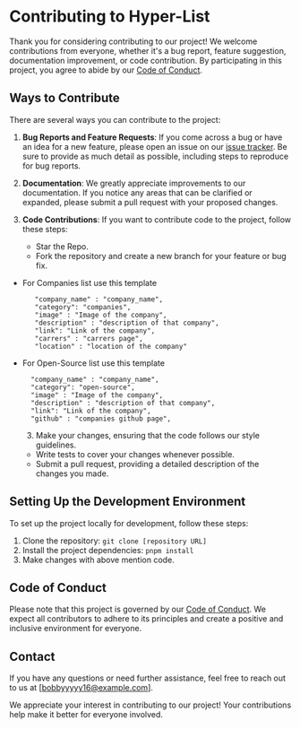 # Contributing to Hyper-List

Thank you for considering contributing to our project! We welcome contributions from everyone, whether it's a bug report, feature suggestion, documentation improvement, or code contribution. By participating in this project, you agree to abide by our [Code of Conduct](./CODE_OF_CONDUCT.md).

## Ways to Contribute

There are several ways you can contribute to the project:

1. **Bug Reports and Feature Requests**: If you come across a bug or have an idea for a new feature, please open an issue on our [issue tracker](link_to_issue_tracker). Be sure to provide as much detail as possible, including steps to reproduce for bug reports.

2. **Documentation**: We greatly appreciate improvements to our documentation. If you notice any areas that can be clarified or expanded, please submit a pull request with your proposed changes.

3. **Code Contributions**: If you want to contribute code to the project, follow these steps:
   - Star the Repo.
   - Fork the repository and create a new branch for your feature or bug fix.
- For Companies list use this template  
   
         "company_name" : "company_name",
         "category": "companies",
         "image" : "Image of the company",
         "description" : "description of that company",
         "link": "Link of the company",
         "carrers" : "carrers page",
         "location" : "location of the company"

- For Open-Source list use this template  
   
        "company_name" : "company_name",
        "category": "open-source",
        "image" : "Image of the company",
        "description" : "description of that company",
        "link": "Link of the company",
        "github" : "companies github page",

    3. Make your changes, ensuring that the code follows our style guidelines.
   - Write tests to cover your changes whenever possible.
   - Submit a pull request, providing a detailed description of the changes you made.

## Setting Up the Development Environment

To set up the project locally for development, follow these steps:

1. Clone the repository: `git clone [repository URL]`
2. Install the project dependencies: `pnpm install`
3. Make changes with above mention code.


## Code of Conduct

Please note that this project is governed by our [Code of Conduct](./CODE_OF_CONDUCT.md). We expect all contributors to adhere to its principles and create a positive and inclusive environment for everyone.

## Contact

If you have any questions or need further assistance, feel free to reach out to us at [bobbyyyyy16@example.com].

We appreciate your interest in contributing to our project! Your contributions help make it better for everyone involved.
